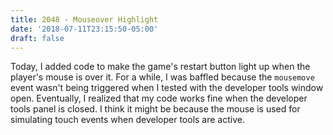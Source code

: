 ```yaml
---
title: 2048 - Mouseover Highlight
date: '2018-07-11T23:15:50-05:00'
draft: false
---
```

Today, I added code to make the game's restart button light up when the player's mouse is over it. For a while, I was baffled because the `mousemove` event wasn't being triggered when I tested with the developer tools window open. Eventually, I realized that my code works fine when the developer tools panel is closed. I think it might be because the mouse is used for simulating touch events when developer tools are active. 
